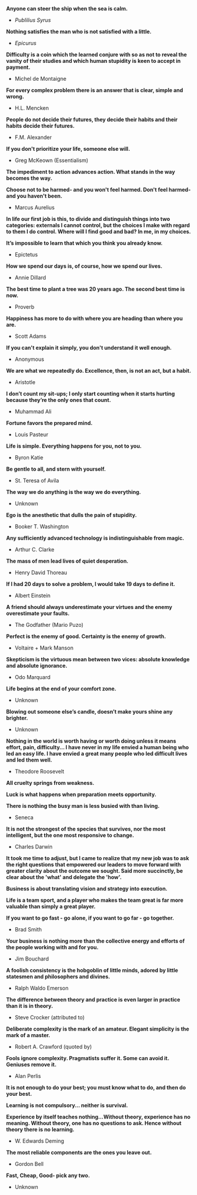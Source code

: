 **Anyone can steer the ship when the sea is calm.**
- *Publilius Syrus*


**Nothing satisfies the man who is not satisfied with a little.**
- *Epicurus*


**Difficulty is a coin which the learned conjure with so as not to reveal the vanity of their studies and which human stupidity is keen to accept in payment.**
- Michel de Montaigne


**For every complex problem there is an answer that is clear, simple and wrong.**
- H.L. Mencken


**People do not decide their futures, they decide their habits and their habits decide their futures.**
- F.M. Alexander


**If you don't prioritize your life, someone else will.**
- Greg McKeown (Essentialism)


**The impediment to action advances action. What stands in the way becomes the way.**


**Choose not to be harmed- and you won't feel harmed. Don't feel harmed- and you haven't been.**
- Marcus Aurelius


**In life our first job is this, to divide and distinguish things into two categories: externals I cannot control, but the choices I make with regard to them I do control. Where will I find good and bad? In me, in my choices.**


**It’s impossible to learn that which you think you already know.**
- Epictetus


**How we spend our days is, of course, how we spend our lives.**
- Annie Dillard


**The best time to plant a tree was 20 years ago. The second best time is now.**
- Proverb


**Happiness has more to do with where you are heading than where you are.**
- Scott Adams


**If you can't explain it simply, you don't understand it well enough.**
- Anonymous


**We are what we repeatedly do. Excellence, then, is not an act, but a habit.**
- Aristotle


**I don’t count my sit-ups; I only start counting when it starts hurting because they’re the only ones that count.**
- Muhammad Ali


**Fortune favors the prepared mind.**
- Louis Pasteur


**Life is simple. Everything happens for you, not to you.**
- Byron Katie


**Be gentle to all, and stern with yourself.**
- St. Teresa of Avila


**The way we do anything is the way we do everything.**
- Unknown


**Ego is the anesthetic that dulls the pain of stupidity.**
- Booker T. Washington


**Any sufficiently advanced technology is indistinguishable from magic.**
- Arthur C. Clarke


**The mass of men lead lives of quiet desperation.**
- Henry David Thoreau


**If I had 20 days to solve a problem, I would take 19 days to define it.**
- Albert Einstein


**A friend should always underestimate your virtues and the enemy overestimate your faults.**
- The Godfather (Mario Puzo)


**Perfect is the enemy of good. Certainty is the enemy of growth.**
- Voltaire + Mark Manson


**Skepticism is the virtuous mean between two vices: absolute knowledge and absolute ignorance.**
- Odo Marquard


**Life begins at the end of your comfort zone.**
- Unknown


**Blowing out someone else’s candle, doesn’t make yours shine any brighter.**
- Unknown


**Nothing in the world is worth having or worth doing unless it means effort, pain, difficulty… I have never in my life envied a human being who led an easy life. I have envied a great many people who led difficult lives and led them well.**
- Theodore Roosevelt


**All cruelty springs from weakness.**  

**Luck is what happens when preparation meets opportunity.**  

**There is nothing the busy man is less busied with than living.**  
- Seneca


**It is not the strongest of the species that survives, nor the most intelligent, but the one most responsive to change.**
- Charles Darwin


**It took me time to adjust, but I came to realize that my new job was to ask the right questions that empowered our leaders to move forward with greater clarity about the outcome we sought. Said more succinctly, be clear about the 'what' and delegate the 'how'.**  

**Business is about translating vision and strategy into execution.**  

**Life is a team sport, and a player who makes the team great is far more valuable than simply a great player.**  

**If you want to go fast - go alone, if you want to go far - go together.**  
- Brad Smith


**Your business is nothing more than the collective energy and efforts of the people working with and for you.**
- Jim Bouchard


**A foolish consistency is the hobgoblin of little minds, adored by little statesmen and philosophers and divines.**
- Ralph Waldo Emerson


**The difference between theory and practice is even larger in practice than it is in theory.**
- Steve Crocker (attributed to)


**Deliberate complexity is the mark of an amateur. Elegant simplicity is the mark of a master.**
- Robert A. Crawford (quoted by)


**Fools ignore complexity. Pragmatists suffer it. Some can avoid it. Geniuses remove it.**
- Alan Perlis


**It is not enough to do your best; you must know what to do, and then do your best.**  

**Learning is not compulsory... neither is survival.**  

**Experience by itself teaches nothing…Without theory, experience has no meaning. Without theory, one has no questions to ask. Hence without theory there is no learning.**  
- W. Edwards Deming


**The most reliable components are the ones you leave out.**
- Gordon Bell


**Fast, Cheap, Good- pick any two.** 
- Unknown
